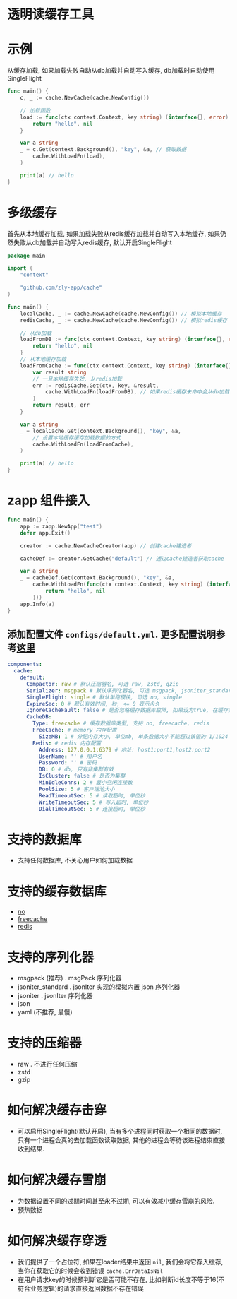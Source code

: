
# 透明读缓存工具

# 示例

从缓存加载, 如果加载失败自动从db加载并自动写入缓存, db加载时自动使用SingleFlight

```go
func main() {
	c, _ := cache.NewCache(cache.NewConfig())

	// 加载函数
	load := func(ctx context.Context, key string) (interface{}, error) { // db加载函数
		return "hello", nil
	}

	var a string
	_ = c.Get(context.Background(), "key", &a, // 获取数据
		cache.WithLoadFn(load),
	)

	print(a) // hello
}
```

# 多级缓存

首先从本地缓存加载, 如果加载失败从redis缓存加载并自动写入本地缓存, 如果仍然失败从db加载并自动写入redis缓存, 默认开启SingleFlight

```go
package main

import (
	"context"

	"github.com/zly-app/cache"
)

func main() {
	localCache, _ := cache.NewCache(cache.NewConfig()) // 模拟本地缓存
	redisCache, _ := cache.NewCache(cache.NewConfig()) // 模拟redis缓存

	// 从db加载
	loadFromDB := func(ctx context.Context, key string) (interface{}, error) {
		return "hello", nil
	}
	// 从本地缓存加载
	loadFromCache := func(ctx context.Context, key string) (interface{}, error) {
		var result string
		// 一旦本地缓存失效, 从redis加载
		err := redisCache.Get(ctx, key, &result,
			cache.WithLoadFn(loadFromDB), // 如果redis缓存未命中会从db加载
		)
		return result, err
	}

	var a string
	_ = localCache.Get(context.Background(), "key", &a,
		// 设置本地缓存缓存加载数据的方式
		cache.WithLoadFn(loadFromCache),
	)

	print(a) // hello
}
```

# zapp 组件接入

```go
func main() {
	app := zapp.NewApp("test")
	defer app.Exit()

	creator := cache.NewCacheCreator(app) // 创建cache建造者

	cacheDef := creator.GetCache("default") // 通过cache建造者获取cache

	var a string
	_ = cacheDef.Get(context.Background(), "key", &a,
		cache.WithLoadFn(func(ctx context.Context, key string) (interface{}, error) {
			return "hello", nil
		}))
	app.Info(a)
}
```

## 添加配置文件 `configs/default.yml`. 更多配置说明参考[这里](./config.go)

```yaml
components:
  cache:
    default:
      Compactor: raw # 默认压缩器名, 可选 raw, zstd, gzip
      Serializer: msgpack # 默认序列化器名, 可选 msgpack, jsoniter_standard, jsoniter, json, yaml
      SingleFlight: single # 默认单跑模块, 可选 no, single
      ExpireSec: 0 # 默认有效时间, 秒, <= 0 表示永久
      IgnoreCacheFault: false # 是否忽略缓存数据库故障, 如果设为true, 在缓存数据库故障时从加载器获取数据, 这会导致缓存击穿. 如果设为false, 在缓存数据库故障时直接返回错误
      CacheDB:
        Type: freecache # 缓存数据库类型, 支持 no, freecache, redis
        FreeCache: # memory 内存配置
          SizeMB: 1 # 分配内存大小, 单位mb, 单条数据大小不能超过该值的 1/1024
        Redis: # redis 内存配置
          Address: 127.0.0.1:6379 # 地址: host1:port1,host2:port2
          UserName: '' # 用户名
          Password: '' # 密码
          DB: 0 # db, 只有非集群有效
          IsCluster: false # 是否为集群
          MinIdleConns: 2 # 最小空闲连接数
          PoolSize: 5 # 客户端池大小
          ReadTimeoutSec: 5 # 读取超时, 单位秒
          WriteTimeoutSec: 5 # 写入超时, 单位秒
          DialTimeoutSec: 5 # 连接超时, 单位秒
```




# 支持的数据库

+ 支持任何数据库, 不关心用户如何加载数据

# 支持的缓存数据库

+ [no](./cachedb/no_cache/cache.go)
+ [freecache](./cachedb/freecache/cache.go)
+ [redis](./cachedb/redis_cache/cache.go)

# 支持的序列化器

+ msgpack (推荐) . msgPack 序列化器
+ jsoniter_standard . jsonIter 实现的模拟内置 json 序列化器
+ jsoniter . jsonIter 序列化器
+ json
+ yaml (不推荐, 最慢)

# 支持的压缩器

+ raw . 不进行任何压缩
+ zstd
+ gzip

# 如何解决缓存击穿

+ 可以启用SingleFlight(默认开启), 当有多个进程同时获取一个相同的数据时, 只有一个进程会真的去加载函数读取数据, 其他的进程会等待该进程结束直接收到结果.

# 如何解决缓存雪崩

+ 为数据设置不同的过期时间甚至永不过期, 可以有效减小缓存雪崩的风险.
+ 预热数据

# 如何解决缓存穿透

+ 我们提供了一个占位符, 如果在loader结果中返回 `nil`, 我们会将它存入缓存, 当你在获取它的时候会收到错误 `cache.ErrDataIsNil`
+ 在用户请求key的时候预判断它是否可能不存在, 比如判断id长度不等于16(不符合业务逻辑)的请求直接返回数据不存在错误
